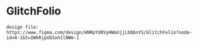 # GlitchFolio

    design file: https://www.figma.com/design/HNRpYURVyHWaUjjLbQ6nYS/GlitchFolio?node-id=0-1&t=IWkRjpUGSxh1lNWm-1
